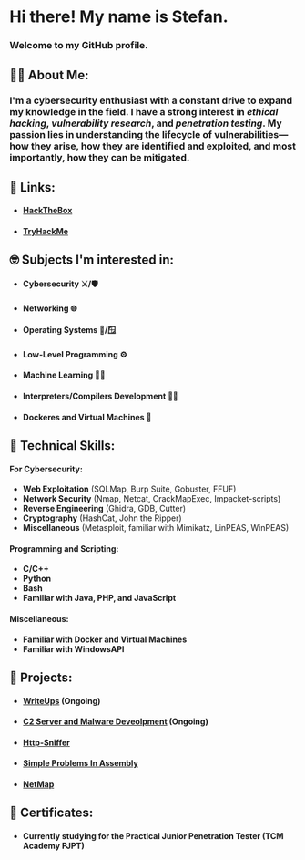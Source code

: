 # Hi there! My name is Stefan.
### Welcome to my GitHub profile.

## 🧑‍💻 About Me:
### I'm a cybersecurity enthusiast with a constant drive to expand my knowledge in the field. I have a strong interest in *ethical hacking*, *vulnerability research*, and *penetration testing*. My passion lies in understanding the lifecycle of vulnerabilities—how they arise, how they are identified and exploited, and most importantly, how they can be mitigated.
## 🔗 Links:
-  #### [HackTheBox](https://app.hackthebox.com/profile/1893408)
-  #### [TryHackMe](https://tryhackme.com/r/p/stefancristea27)

## 🤓 Subjects I'm interested in:
-  #### Cybersecurity ⚔️/🛡️
-  #### Networking 🌐
-  #### Operating Systems 🐧/🪟
-  #### Low-Level Programming ⚙️
-  #### Machine Learning 🤖🧠
-  #### Interpreters/Compilers Development 🧑‍💻
-  #### Dockeres and Virtual Machines 🐳

## 🔧 Technical Skills:
#### For Cybersecurity:
- **Web Exploitation** (SQLMap, Burp Suite, Gobuster, FFUF)
- **Network Security** (Nmap, Netcat, CrackMapExec, Impacket-scripts)
- **Reverse Engineering** (Ghidra, GDB, Cutter)
- **Cryptography** (HashCat, John the Ripper)
- **Miscellaneous** (Metasploit, familiar with Mimikatz, LinPEAS, WinPEAS)

#### Programming and Scripting:
- **C/C++**
- **Python**
- **Bash**
- **Familiar with Java, PHP, and JavaScript**

#### Miscellaneous:
- **Familiar with Docker and Virtual Machines**
- **Familiar with WindowsAPI**

## 📂 Projects:
-  #### [WriteUps](https://github.com/AyakaiKami/WriteUps) (**Ongoing**)
-  #### [C2 Server and Malware Deveolpment](https://github.com/AyakaiKami/C2_Malware_Dev) (**Ongoing**)
-  #### [Http-Sniffer](https://github.com/AyakaiKami/Keep-Your-Eyes-Peeled-HTTP-Sniffer-)
-  #### [Simple Problems In Assembly](https://github.com/AyakaiKami/Simple-Problems-In-Assembly)
-  #### [NetMap](https://github.com/AyakaiKami/NetMap)

## 📜 Certificates:
-  #### Currently studying for the Practical Junior Penetration Tester (TCM Academy PJPT)
